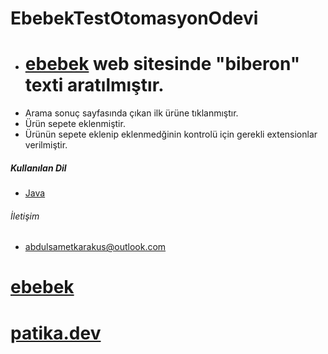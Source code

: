 # EbebekTestOtomasyonOdevi
* # [ebebek](https://www.e-bebek.com/) web sitesinde "biberon" texti aratılmıştır.
* Arama sonuç sayfasında çıkan ilk ürüne tıklanmıştır.
* Ürün sepete eklenmiştir.
* Ürünün sepete eklenip eklenmedğinin kontrolü için gerekli extensionlar verilmiştir.
##### Kullanılan Dil
* [Java](https://www.java.com/tr/download/)
###### İletişim 
* abdulsametkarakus@outlook.com
# [ebebek](https://www.e-bebek.com/)
# [patika.dev](https://www.patika.dev/tr)
